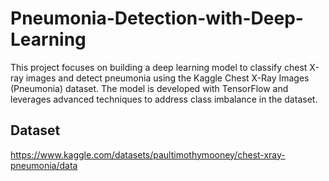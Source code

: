# Pneumonia-Detection-with-Deep-Learning

This project focuses on building a deep learning model to classify chest X-ray images and detect pneumonia using the Kaggle Chest X-Ray Images (Pneumonia) dataset. The model is developed with TensorFlow and leverages advanced techniques to address class imbalance in the dataset.


## Dataset
https://www.kaggle.com/datasets/paultimothymooney/chest-xray-pneumonia/data
